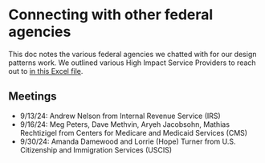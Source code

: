 # Connecting with other federal agencies
This doc notes the various federal agencies we chatted with for our design patterns work. We outlined various High Impact Service Providers to reach out to [in this Excel file](https://dvagov.sharepoint.com/:x:/s/TMFAuthenticatedExperienceDesignPatterns/EWn-4iuwSGJIrsLaZvwPJ5UBxQpfyN23d-VmEbSioB_gHA?e=VYO1vp).

## Meetings
- 9/13/24: Andrew Nelson from Internal Revenue Service (IRS)
- 9/16/24: Meg Peters, Dave Methvin, Aryeh Jacobsohn, Mathias Rechtizigel from Centers for Medicare and Medicaid Services (CMS) 
- 9/30/24: Amanda Damewood and Lorrie (Hope) Turner from U.S. Citizenship and Immigration Services (USCIS)
 
